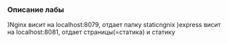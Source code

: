 ### Описание лабы

)Nginx висит на localhost:8079, отдает папку staticngnix
)express висит на localhost:8081, отдает страницы(=статика) и статику

